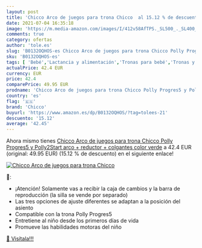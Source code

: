 ```yaml
---
layout: post
title: 'Chicco Arco de juegos para trona Chicco  al 15.12 % de descuento'
date: 2021-07-04 16:35:18
image: 'https://m.media-amazon.com/images/I/412v58AfTPS._SL500_._SL400_.jpg'
comments: true
category: ofertas
author: 'tole.es'
slug: 'B0132OQHOS-es Chicco Arco de juegos para trona Chicco Polly Progres5 y...'
sku: 'B0132OQHOS-es'
tags: [ 'Bebé','Lactancia y alimentación','Tronas para bebé','Tronas y asientos','chicco','trona', ]
actualPrice: 42.4 EUR
currency: EUR
price: 42.4
comparePrice: 49.95 EUR
prodname: 'Chicco Arco de juegos para trona Chicco Polly Progres5 y Polly2Start  arco + reductor + colgantes  color verde'
country: 'es'
flag: '🇪🇸'
brand: 'Chicco'
buyurl: 'https://www.amazon.es/dp/B0132OQHOS/?tag=tolees-21'
descuento: '15.12'
average: '42.45'
---
```


Ahora mismo tienes [Chicco Arco de juegos para trona Chicco Polly Progres5 y Polly2Start  arco + reductor + colgantes  color verde](https://www.amazon.es/dp/B0132OQHOS/?tag=tolees-21) a 42.4 EUR (original: 49.95 EUR) (15.12 %  de descuento) en el siguiente enlace!

[![Chicco Arco de juegos para trona Chicco ](https://m.media-amazon.com/images/I/412v58AfTPS._SL500_._SL400_.jpg)](https://www.amazon.es/dp/B0132OQHOS/?tag=tolees-21)

🔎:

- ¡Atención! Solamente vas a recibir la caja de cambios y la barra de reproducción (la silla se vende por separado)
- Las tres opciones de ajuste diferentes se adaptan a la posición del asiento
- Compatible con la trona Polly Progres5
- Entretiene al niño desde los primeros días de vida
- Promueve las habilidades motoras del niño

[🛒 Visítala!!!](https://www.amazon.es/dp/B0132OQHOS/?tag=tolees-21)
